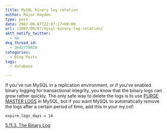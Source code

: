 ```yaml
---
title: MySQL binary log rotation
author: Major Hayden
type: post
date: 2007-09-07T22:07:17+00:00
url: /2007/09/07/mysql-binary-log-rotation/
aktt_notify_twitter:
  - no
dsq_thread_id:
  - 3642770029
categories:
  - Blog Posts
tags:
  - database

---
```

If you've run MySQL in a replication environment, or if you've enabled binary logging for transactional integrity, you know that the binary logs can grow rather quickly. The only safe way to delete the logs is to use [PURGE MASTER LOGS][1] in MySQL, but if you want MySQL to automatically remove the logs after a certain period of time, add this in your my.cnf:

```
expire_logs_days = 14
```

[5.11.3. The Binary Log][2]

 [1]: http://dev.mysql.com/doc/refman/5.0/en/purge-master-logs.html
 [2]: http://dev.mysql.com/doc/refman/5.0/en/binary-log.html
